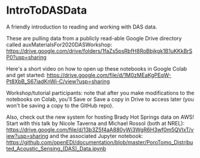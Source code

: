 # IntroToDASData
A friendly introduction to reading and working with DAS data.

These are pulling data from a publicly read-able Google Drive directory called auxMaterialsFor2020DASWorkshop: https://drive.google.com/drive/folders/1faZs5psRbfH8RoBbjkgk1B1uKKkBrSP0?usp=sharing

Here's a short video on how to open up these notebooks in Google Colab and get started: https://drive.google.com/file/d/1M0zMEaKgPEqW-Pt8XbB_S67iadKnWi-C/view?usp=sharing

Workshop/tutorial participants: note that after you make modifications to the notebooks on Colab, you'll Save or Save a copy in Drive to access later (you won't be saving a copy to the GitHub repo).

Also, check out the new system for hosting Brady Hot Springs data on AWS! Start with this talk by Nicole Taverna and Michael Rossol (both at NREL):
https://drive.google.com/file/d/13b3Z5f4aA880yWi3WgR6H3wf0m5QVIxT/view?usp=sharing
and the associated Jupyter notebook:
https://github.com/openEDI/documentation/blob/master/PoroTomo_Distributed_Acoustic_Sensing_(DAS)_Data.ipynb
